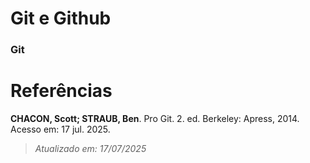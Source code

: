 # Git e Github

### Git




# Referências

**CHACON, Scott; STRAUB, Ben**. Pro Git. 2. ed. Berkeley: Apress, 2014. Acesso em: 17 jul. 2025.

> _Atualizado em: 17/07/2025_